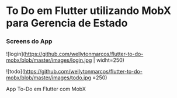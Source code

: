 # To Do em Flutter utilizando MobX para Gerencia de Estado

### Screens do App

![login](https://github.com/wellytonmarcos/flutter-to-do-mobx/blob/master/images/login.jpg | widht=250)

![todo](https://github.com/wellytonmarcos/flutter-to-do-mobx/blob/master/images/todo.jpg =250)

App To-Do em Flutter com MobX

